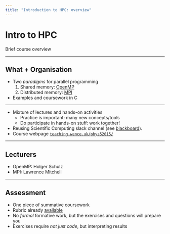 ```yaml
---
title: "Introduction to HPC: overview"
---
```



# Intro to HPC

<div class="center">

Brief course overview

</div>

------

## What + Organisation

- Two _paradigms_ for parallel programming
  1. Shared memory: [OpenMP](https://www.openmp.org)
  2. Distributed memory: [MPI](https://www.mpi-forum.org)
- Examples and coursework in C

------

- Mixture of lectures and hands-on activities
  - Practice is important: many new concepts/tools
  - Do participate in hands-on stuff: work together!
- Reusing Scientific Computing slack channel (see
  [blackboard](https://blackboard.durham.ac.uk/ultra/courses/_5721_1/outline)).
- Course webpage [`teaching.wence.uk/phys52015/`](https://teaching.wence.uk/phys52015/)

------

## Lecturers

- OpenMP: Holger Schulz
- MPI: Lawrence Mitchell


------

## Assessment

- One piece of summative coursework
- Rubric already
  [available](https://teaching.wence.uk/phys52015/coursework/)
- No _formal_ formative work, but the exercises and questions will
  prepare you
- Exercises require _not just code_, but interpreting results
